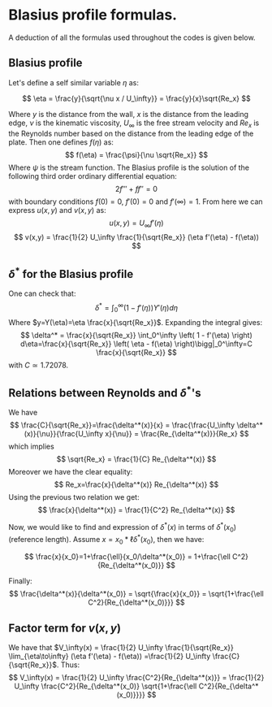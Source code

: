 # Blasius profile formulas.

A deduction of all the formulas used throughout the codes is given below.

## Blasius profile
Let's define a self similar variable $\eta$ as:

$$
\eta = \frac{y}{\sqrt{\nu x / U_\infty}} = \frac{y}{x}\sqrt{Re_x}
$$

Where $y$ is the distance from the wall, $x$ is the distance from the leading edge, $\nu$ is the kinematic viscosity, $U_\infty$ is the free stream velocity and $Re_x$ is the Reynolds number based on the distance from the leading edge of the plate. Then one defines $f(\eta)$ as:
$$
f(\eta) = \frac{\psi}{\nu \sqrt{Re_x}}
$$
Where $\psi$ is the stream function. The Blasius profile is the solution of the following third order ordinary differential equation:
$$
2f''' + ff'' = 0
$$
with boundary conditions $f(0) = 0$, $f'(0) = 0$ and $f'(\infty) = 1$. From here we can express $u(x,y)$ and $v(x,y)$ as:
$$
u(x,y) = U_\infty f'(\eta)
$$
$$
v(x,y) = \frac{1}{2} U_\infty \frac{1}{\sqrt{Re_x}} (\eta f'(\eta) - f(\eta))
$$

## $\delta^*$ for the Blasius profile
One can check that:
$$
\delta^* = \int_0^\infty \left( 1 - f'(\eta) \right) Y'(\eta) d\eta
$$
Where $y=Y(\eta)=\eta \frac{x}{\sqrt{Re_x}}$. Expanding the integral gives:
$$
\delta^* = \frac{x}{\sqrt{Re_x}} \int_0^\infty \left( 1 - f'(\eta) \right) d\eta=\frac{x}{\sqrt{Re_x}} \left( \eta - f(\eta) \right)\bigg|_0^\infty=C \frac{x}{\sqrt{Re_x}}
$$
with $C\simeq 1.72078$.

## Relations between Reynolds and $\delta^*$'s
We have
$$
\frac{C}{\sqrt{Re_x}}=\frac{\delta^*(x)}{x} = \frac{\frac{U_\infty \delta^*(x)}{\nu}}{\frac{U_\infty x}{\nu}} = \frac{Re_{\delta^*(x)}}{Re_x}
$$
which implies
$$
\sqrt{Re_x} = \frac{1}{C} Re_{\delta^*(x)}
$$
Moreover we have the clear equality:
$$
  Re_x=\frac{x}{\delta^*(x)} Re_{\delta^*(x)}
$$
Using the previous two relation we get:
$$
  \frac{x}{\delta^*(x)} = \frac{1}{C^2} Re_{\delta^*(x)}
$$

Now, we would like to find and expression of $\delta^*(x)$ in terms of $\delta^*(x_0)$ (reference length). Assume $x=x_0*\ell \delta^*(x_0)$, then we have:

$$
    \frac{x}{x_0}=1+\frac{\ell}{x_0/\delta^*(x_0)} = 1+\frac{\ell C^2}{Re_{\delta^*(x_0)}}
$$

Finally:
$$
    \frac{\delta^*(x)}{\delta^*(x_0)} = \sqrt{\frac{x}{x_0}} = \sqrt{1+\frac{\ell C^2}{Re_{\delta^*(x_0)}}}
$$

## Factor term for $v(x,y)$

We have that $V_\infty(x) = \frac{1}{2} U_\infty \frac{1}{\sqrt{Re_x}} \lim_{\eta\to\infty} (\eta f'(\eta) - f(\eta)) =\frac{1}{2} U_\infty \frac{C}{\sqrt{Re_x}}$. Thus:
$$
V_\infty(x) = \frac{1}{2} U_\infty \frac{C^2}{Re_{\delta^*(x)}} = \frac{1}{2} U_\infty \frac{C^2}{Re_{\delta^*(x_0)} \sqrt{1+\frac{\ell C^2}{Re_{\delta^*(x_0)}}}}
$$

